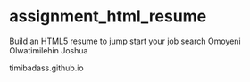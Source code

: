 # assignment_html_resume
Build an HTML5 resume to jump start your job search
Omoyeni Olwatimilehin Joshua


timibadass.github.io
	





























